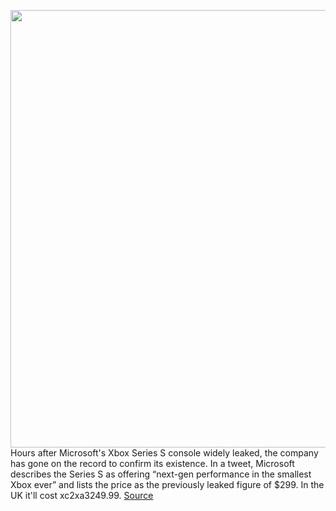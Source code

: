 <img src='https://cdn.vox-cdn.com/thumbor/z4F0bwSpJZeO2f5tmV9lL1rVtMM=/0x0:2700x1800/1200x800/filters:focal(1134x684:1566x1116)/cdn.vox-cdn.com/uploads/chorus_image/image/67368722/xbox.5.jpg' width='700px' /><br/>
Hours after Microsoft's Xbox Series S console widely leaked, the company has gone on the record to confirm its existence. In a tweet, Microsoft describes the Series S as offering “next-gen performance in the smallest Xbox ever” and lists the price as the previously leaked figure of $299. In the UK it'll cost xc2xa3249.99.
<a href='https://www.theverge.com/2020/9/8/21426934/microsoft-xbox-series-s-announcement-price'> Source <a/>